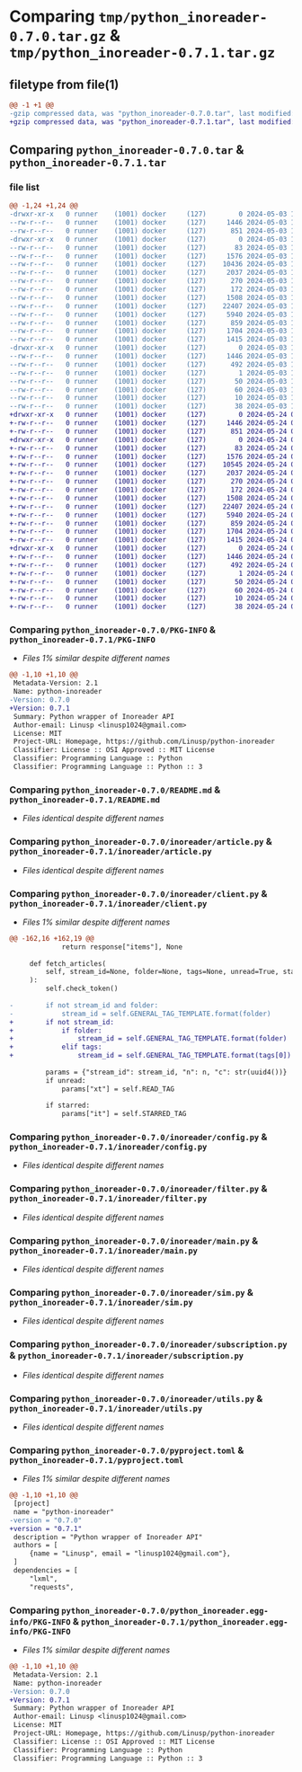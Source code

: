 # Comparing `tmp/python_inoreader-0.7.0.tar.gz` & `tmp/python_inoreader-0.7.1.tar.gz`

## filetype from file(1)

```diff
@@ -1 +1 @@
-gzip compressed data, was "python_inoreader-0.7.0.tar", last modified: Fri May  3 11:17:38 2024, max compression
+gzip compressed data, was "python_inoreader-0.7.1.tar", last modified: Fri May 24 09:21:43 2024, max compression
```

## Comparing `python_inoreader-0.7.0.tar` & `python_inoreader-0.7.1.tar`

### file list

```diff
@@ -1,24 +1,24 @@
-drwxr-xr-x   0 runner    (1001) docker     (127)        0 2024-05-03 11:17:38.012538 python_inoreader-0.7.0/
--rw-r--r--   0 runner    (1001) docker     (127)     1446 2024-05-03 11:17:38.012538 python_inoreader-0.7.0/PKG-INFO
--rw-r--r--   0 runner    (1001) docker     (127)      851 2024-05-03 11:17:29.000000 python_inoreader-0.7.0/README.md
-drwxr-xr-x   0 runner    (1001) docker     (127)        0 2024-05-03 11:17:38.012538 python_inoreader-0.7.0/inoreader/
--rw-r--r--   0 runner    (1001) docker     (127)       83 2024-05-03 11:17:29.000000 python_inoreader-0.7.0/inoreader/__init__.py
--rw-r--r--   0 runner    (1001) docker     (127)     1576 2024-05-03 11:17:29.000000 python_inoreader-0.7.0/inoreader/article.py
--rw-r--r--   0 runner    (1001) docker     (127)    10436 2024-05-03 11:17:29.000000 python_inoreader-0.7.0/inoreader/client.py
--rw-r--r--   0 runner    (1001) docker     (127)     2037 2024-05-03 11:17:29.000000 python_inoreader-0.7.0/inoreader/config.py
--rw-r--r--   0 runner    (1001) docker     (127)      270 2024-05-03 11:17:29.000000 python_inoreader-0.7.0/inoreader/consts.py
--rw-r--r--   0 runner    (1001) docker     (127)      172 2024-05-03 11:17:29.000000 python_inoreader-0.7.0/inoreader/exception.py
--rw-r--r--   0 runner    (1001) docker     (127)     1508 2024-05-03 11:17:29.000000 python_inoreader-0.7.0/inoreader/filter.py
--rw-r--r--   0 runner    (1001) docker     (127)    22407 2024-05-03 11:17:29.000000 python_inoreader-0.7.0/inoreader/main.py
--rw-r--r--   0 runner    (1001) docker     (127)     5940 2024-05-03 11:17:29.000000 python_inoreader-0.7.0/inoreader/sim.py
--rw-r--r--   0 runner    (1001) docker     (127)      859 2024-05-03 11:17:29.000000 python_inoreader-0.7.0/inoreader/subscription.py
--rw-r--r--   0 runner    (1001) docker     (127)     1704 2024-05-03 11:17:29.000000 python_inoreader-0.7.0/inoreader/utils.py
--rw-r--r--   0 runner    (1001) docker     (127)     1415 2024-05-03 11:17:29.000000 python_inoreader-0.7.0/pyproject.toml
-drwxr-xr-x   0 runner    (1001) docker     (127)        0 2024-05-03 11:17:38.012538 python_inoreader-0.7.0/python_inoreader.egg-info/
--rw-r--r--   0 runner    (1001) docker     (127)     1446 2024-05-03 11:17:38.000000 python_inoreader-0.7.0/python_inoreader.egg-info/PKG-INFO
--rw-r--r--   0 runner    (1001) docker     (127)      492 2024-05-03 11:17:38.000000 python_inoreader-0.7.0/python_inoreader.egg-info/SOURCES.txt
--rw-r--r--   0 runner    (1001) docker     (127)        1 2024-05-03 11:17:38.000000 python_inoreader-0.7.0/python_inoreader.egg-info/dependency_links.txt
--rw-r--r--   0 runner    (1001) docker     (127)       50 2024-05-03 11:17:38.000000 python_inoreader-0.7.0/python_inoreader.egg-info/entry_points.txt
--rw-r--r--   0 runner    (1001) docker     (127)       60 2024-05-03 11:17:38.000000 python_inoreader-0.7.0/python_inoreader.egg-info/requires.txt
--rw-r--r--   0 runner    (1001) docker     (127)       10 2024-05-03 11:17:38.000000 python_inoreader-0.7.0/python_inoreader.egg-info/top_level.txt
--rw-r--r--   0 runner    (1001) docker     (127)       38 2024-05-03 11:17:38.012538 python_inoreader-0.7.0/setup.cfg
+drwxr-xr-x   0 runner    (1001) docker     (127)        0 2024-05-24 09:21:43.836351 python_inoreader-0.7.1/
+-rw-r--r--   0 runner    (1001) docker     (127)     1446 2024-05-24 09:21:43.836351 python_inoreader-0.7.1/PKG-INFO
+-rw-r--r--   0 runner    (1001) docker     (127)      851 2024-05-24 09:21:39.000000 python_inoreader-0.7.1/README.md
+drwxr-xr-x   0 runner    (1001) docker     (127)        0 2024-05-24 09:21:43.836351 python_inoreader-0.7.1/inoreader/
+-rw-r--r--   0 runner    (1001) docker     (127)       83 2024-05-24 09:21:39.000000 python_inoreader-0.7.1/inoreader/__init__.py
+-rw-r--r--   0 runner    (1001) docker     (127)     1576 2024-05-24 09:21:39.000000 python_inoreader-0.7.1/inoreader/article.py
+-rw-r--r--   0 runner    (1001) docker     (127)    10545 2024-05-24 09:21:39.000000 python_inoreader-0.7.1/inoreader/client.py
+-rw-r--r--   0 runner    (1001) docker     (127)     2037 2024-05-24 09:21:39.000000 python_inoreader-0.7.1/inoreader/config.py
+-rw-r--r--   0 runner    (1001) docker     (127)      270 2024-05-24 09:21:39.000000 python_inoreader-0.7.1/inoreader/consts.py
+-rw-r--r--   0 runner    (1001) docker     (127)      172 2024-05-24 09:21:39.000000 python_inoreader-0.7.1/inoreader/exception.py
+-rw-r--r--   0 runner    (1001) docker     (127)     1508 2024-05-24 09:21:39.000000 python_inoreader-0.7.1/inoreader/filter.py
+-rw-r--r--   0 runner    (1001) docker     (127)    22407 2024-05-24 09:21:39.000000 python_inoreader-0.7.1/inoreader/main.py
+-rw-r--r--   0 runner    (1001) docker     (127)     5940 2024-05-24 09:21:39.000000 python_inoreader-0.7.1/inoreader/sim.py
+-rw-r--r--   0 runner    (1001) docker     (127)      859 2024-05-24 09:21:39.000000 python_inoreader-0.7.1/inoreader/subscription.py
+-rw-r--r--   0 runner    (1001) docker     (127)     1704 2024-05-24 09:21:39.000000 python_inoreader-0.7.1/inoreader/utils.py
+-rw-r--r--   0 runner    (1001) docker     (127)     1415 2024-05-24 09:21:39.000000 python_inoreader-0.7.1/pyproject.toml
+drwxr-xr-x   0 runner    (1001) docker     (127)        0 2024-05-24 09:21:43.836351 python_inoreader-0.7.1/python_inoreader.egg-info/
+-rw-r--r--   0 runner    (1001) docker     (127)     1446 2024-05-24 09:21:43.000000 python_inoreader-0.7.1/python_inoreader.egg-info/PKG-INFO
+-rw-r--r--   0 runner    (1001) docker     (127)      492 2024-05-24 09:21:43.000000 python_inoreader-0.7.1/python_inoreader.egg-info/SOURCES.txt
+-rw-r--r--   0 runner    (1001) docker     (127)        1 2024-05-24 09:21:43.000000 python_inoreader-0.7.1/python_inoreader.egg-info/dependency_links.txt
+-rw-r--r--   0 runner    (1001) docker     (127)       50 2024-05-24 09:21:43.000000 python_inoreader-0.7.1/python_inoreader.egg-info/entry_points.txt
+-rw-r--r--   0 runner    (1001) docker     (127)       60 2024-05-24 09:21:43.000000 python_inoreader-0.7.1/python_inoreader.egg-info/requires.txt
+-rw-r--r--   0 runner    (1001) docker     (127)       10 2024-05-24 09:21:43.000000 python_inoreader-0.7.1/python_inoreader.egg-info/top_level.txt
+-rw-r--r--   0 runner    (1001) docker     (127)       38 2024-05-24 09:21:43.840351 python_inoreader-0.7.1/setup.cfg
```

### Comparing `python_inoreader-0.7.0/PKG-INFO` & `python_inoreader-0.7.1/PKG-INFO`

 * *Files 1% similar despite different names*

```diff
@@ -1,10 +1,10 @@
 Metadata-Version: 2.1
 Name: python-inoreader
-Version: 0.7.0
+Version: 0.7.1
 Summary: Python wrapper of Inoreader API
 Author-email: Linusp <linusp1024@gmail.com>
 License: MIT
 Project-URL: Homepage, https://github.com/Linusp/python-inoreader
 Classifier: License :: OSI Approved :: MIT License
 Classifier: Programming Language :: Python
 Classifier: Programming Language :: Python :: 3
```

### Comparing `python_inoreader-0.7.0/README.md` & `python_inoreader-0.7.1/README.md`

 * *Files identical despite different names*

### Comparing `python_inoreader-0.7.0/inoreader/article.py` & `python_inoreader-0.7.1/inoreader/article.py`

 * *Files identical despite different names*

### Comparing `python_inoreader-0.7.0/inoreader/client.py` & `python_inoreader-0.7.1/inoreader/client.py`

 * *Files 1% similar despite different names*

```diff
@@ -162,16 +162,19 @@
             return response["items"], None
 
     def fetch_articles(
         self, stream_id=None, folder=None, tags=None, unread=True, starred=False, limit=None, n=50
     ):
         self.check_token()
 
-        if not stream_id and folder:
-            stream_id = self.GENERAL_TAG_TEMPLATE.format(folder)
+        if not stream_id:
+            if folder:
+                stream_id = self.GENERAL_TAG_TEMPLATE.format(folder)
+            elif tags:
+                stream_id = self.GENERAL_TAG_TEMPLATE.format(tags[0])
 
         params = {"stream_id": stream_id, "n": n, "c": str(uuid4())}
         if unread:
             params["xt"] = self.READ_TAG
 
         if starred:
             params["it"] = self.STARRED_TAG
```

### Comparing `python_inoreader-0.7.0/inoreader/config.py` & `python_inoreader-0.7.1/inoreader/config.py`

 * *Files identical despite different names*

### Comparing `python_inoreader-0.7.0/inoreader/filter.py` & `python_inoreader-0.7.1/inoreader/filter.py`

 * *Files identical despite different names*

### Comparing `python_inoreader-0.7.0/inoreader/main.py` & `python_inoreader-0.7.1/inoreader/main.py`

 * *Files identical despite different names*

### Comparing `python_inoreader-0.7.0/inoreader/sim.py` & `python_inoreader-0.7.1/inoreader/sim.py`

 * *Files identical despite different names*

### Comparing `python_inoreader-0.7.0/inoreader/subscription.py` & `python_inoreader-0.7.1/inoreader/subscription.py`

 * *Files identical despite different names*

### Comparing `python_inoreader-0.7.0/inoreader/utils.py` & `python_inoreader-0.7.1/inoreader/utils.py`

 * *Files identical despite different names*

### Comparing `python_inoreader-0.7.0/pyproject.toml` & `python_inoreader-0.7.1/pyproject.toml`

 * *Files 1% similar despite different names*

```diff
@@ -1,10 +1,10 @@
 [project]
 name = "python-inoreader"
-version = "0.7.0"
+version = "0.7.1"
 description = "Python wrapper of Inoreader API"
 authors = [
     {name = "Linusp", email = "linusp1024@gmail.com"},
 ]
 dependencies = [
     "lxml",
     "requests",
```

### Comparing `python_inoreader-0.7.0/python_inoreader.egg-info/PKG-INFO` & `python_inoreader-0.7.1/python_inoreader.egg-info/PKG-INFO`

 * *Files 1% similar despite different names*

```diff
@@ -1,10 +1,10 @@
 Metadata-Version: 2.1
 Name: python-inoreader
-Version: 0.7.0
+Version: 0.7.1
 Summary: Python wrapper of Inoreader API
 Author-email: Linusp <linusp1024@gmail.com>
 License: MIT
 Project-URL: Homepage, https://github.com/Linusp/python-inoreader
 Classifier: License :: OSI Approved :: MIT License
 Classifier: Programming Language :: Python
 Classifier: Programming Language :: Python :: 3
```

